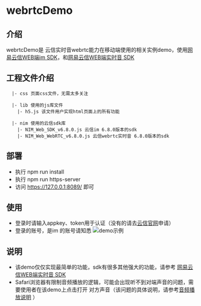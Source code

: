 # webrtcDemo

## 介绍 
webrtcDemo是 云信实时音webrtc能力在移动端使用的相关实例demo，使用[网易云信WEB端im SDK](http://dev.netease.im/docs/product/IM即时通讯/SDK开发集成/Web开发集成)，和[网易云信WEB端实时音 SDK](https://dev.yunxin.163.com/docs/product/%E9%9F%B3%E8%A7%86%E9%A2%91%E9%80%9A%E8%AF%9D/SDK%E5%BC%80%E5%8F%91%E9%9B%86%E6%88%90/Web%E5%BC%80%E5%8F%91%E9%9B%86%E6%88%90)

## 工程文件介绍

``` shell
  |- css 页面css文件，无需太多关注

  |- lib 使用的js库文件
    |- h5.js 该文件用户实现html页面上的所有功能

  |- nim 使用的云信sdk库
    |- NIM_Web_SDK_v6.8.0.js 云信im 6.8.0版本的sdk
    |- NIM_Web_WebRTC_v6.8.0.js 云信webrtc实时音 6.8.0版本的sdk

```

## 部署
- 执行 npm run install
- 执行 npm run https-server
- 访问 https://127.0.0.1:8089/ 即可

## 使用
- 登录时请输入appkey、token用于认证（没有的请去[云信官网](https://yunxin.163.com/)申请）
- 登录的账号，是im 的账号请知悉
![demo示例](https://yx-web-nosdn.netease.im/quickhtml%2Fassets%2Fyunxin%2Fdefault%2FwebrtcDemoH5.jpg)
## 说明
- 该demo仅仅实现最简单的功能，sdk有很多其他强大的功能，请参考 [网易云信WEB端实时音 SDK](https://dev.yunxin.163.com/docs/product/%E9%9F%B3%E8%A7%86%E9%A2%91%E9%80%9A%E8%AF%9D/SDK%E5%BC%80%E5%8F%91%E9%9B%86%E6%88%90/Web%E5%BC%80%E5%8F%91%E9%9B%86%E6%88%90)
- Safari浏览器有限制音频播放的逻辑，可能会出现听不到对端声音的问题，需要使用者在该demo上点击打开 对方声音（该问题的具体说明，请参考[音频播放说明](https://dev.yunxin.163.com/docs/product/%E9%9F%B3%E8%A7%86%E9%A2%91%E9%80%9A%E8%AF%9D/SDK%E5%BC%80%E5%8F%91%E9%9B%86%E6%88%90/Web%E5%BC%80%E5%8F%91%E9%9B%86%E6%88%90/%E6%92%AD%E6%94%BE?#%E9%9F%B3%E9%A2%91%E6%92%AD%E6%94%BE%E8%AF%B4%E6%98%8E)
）
